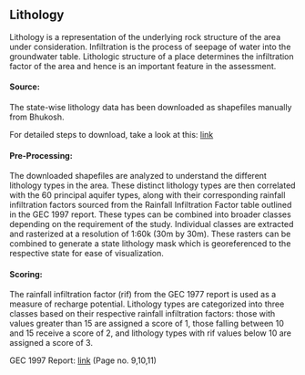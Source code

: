 ## Lithology
Lithology is a representation of the underlying rock structure of the area under consideration. Infiltration is the process of seepage of water into the groundwater table. Lithologic structure of a place determines the infiltration factor of the area and hence is an important feature in the assessment.

#### Source: 
The state-wise lithology data has been downloaded as shapefiles manually from Bhukosh.

For detailed steps to download, take a look at this: [link](https://docs.google.com/document/d/19nxvW8ZIbofpXj_ZIMOvLDRcjStKedZLECCiPhS42RU/edit?usp=drive_link)
#### Pre-Processing: 
The downloaded shapefiles are analyzed to understand the different lithology types in the area. These distinct lithology types are then correlated with the 60 principal aquifer types, along with their corresponding rainfall infiltration factors sourced from the Rainfall Infiltration Factor table outlined in the GEC 1997 report. These types can be combined into broader classes depending on the requirement of the study. Individual classes are extracted and rasterized at a resolution of 1:60k (30m by 30m). These rasters can be combined to generate a state lithology mask which is georeferenced to the respective state for ease of visualization.
#### Scoring: 
The rainfall infiltration factor (rif) from the GEC 1977 report is used as a measure of recharge potential. Lithology types are categorized into three classes based on their respective rainfall infiltration factors: those with values greater than 15 are assigned a score of 1, those falling between 10 and 15 receive a score of 2, and lithology types with rif values below 10 are assigned a score of 3.

GEC 1997 Report: [link](http://www.angelfire.com/nh/cpkumar/publication/Lgwa.pdf) (Page no. 9,10,11)
